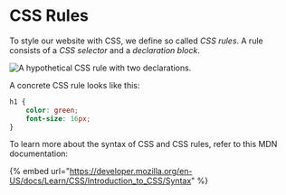 # CSS Rules

To style our website with CSS, we define so called _CSS rules_. A rule consists of a _CSS selector_ and a _declaration block_.&#x20;

![A hypothetical CSS rule with two declarations.](../../../../../../.gitbook/assets/css\_rule.png)

A concrete CSS rule looks like this:

```css
h1 {
    color: green;
    font-size: 16px;
}
```

To learn more about the syntax of CSS and CSS rules, refer to this MDN documentation:

{% embed url="https://developer.mozilla.org/en-US/docs/Learn/CSS/Introduction_to_CSS/Syntax" %}
